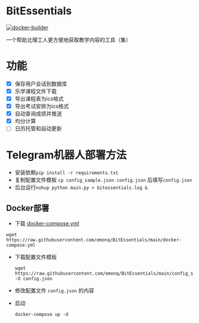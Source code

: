 # BitEssentials

[![docker-builder](https://github.com/emonq/BitEssentials/actions/workflows/docker-builder.yml/badge.svg)](https://github.com/emonq/BitEssentials/actions/workflows/docker-builder.yml)

一个帮助北理工人更方便地获取教学内容的工具（集）

# 功能

- [x] 保存用户会话到数据库
- [x] 乐学课程文件下载
- [x] 导出课程表为ics格式
- [x] 导出考试安排为ics格式
- [x] 自动查询成绩并推送
- [x] 均分计算
- [ ] 日历托管和自动更新

# Telegram机器人部署方法

- 安装依赖`pip install -r requirements.txt`
- 复制配置文件模板 `cp config_sample.json config.json` 后填写`config.json`
- 后台运行`nohup python main.py > bitessentials.log &`

## Docker部署

- 下载 [docker-compose.yml](https://raw.githubusercontent.com/emonq/BitEssentials/main/docker-compose.yml) 
 ```
 wget https://raw.githubusercontent.com/emonq/BitEssentials/main/docker-compose.yml
 ```
 
- 下载配置文件模板

   ```
   wget https://raw.githubusercontent.com/emonq/BitEssentials/main/config_sample.json -O config.json
   ```

- 修改配置文件 `config.json` 的内容

- 启动

   ```
   docker-compose up -d
   ```

   
